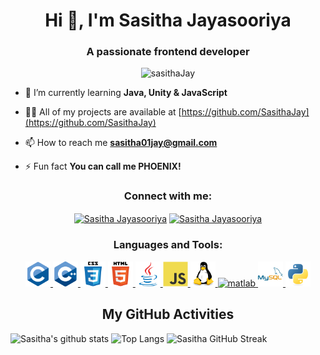 <h1 align="center">Hi 👋, I'm Sasitha Jayasooriya</h1>
<h3 align="center">A passionate frontend developer</h3>

<p align="center"> <img src="https://komarev.com/ghpvc/?username=sasithaJay&label=Profile%20views&color=0e75b6&style=flat" alt="sasithaJay" /> </p>



- 🌱 I’m currently learning **Java, Unity & JavaScript**

- 👨‍💻 All of my projects are available at [https://github.com/SasithaJay](https://github.com/SasithaJay)

- 📫 How to reach me **sasitha01jay@gmail.com**

- ⚡ Fun fact **You can call me PHOENIX!**

<h3 align="center">Connect with me:</h3>
<p align="center">
<a href="https://www.linkedin.com/in/sasitha-jayasooriya-046443340/" target="blank"><img align="center" src="https://raw.githubusercontent.com/rahuldkjain/github-profile-readme-generator/master/src/images/icons/Social/linked-in-alt.svg" alt="Sasitha Jayasooriya" height="30" width="40" /></a>
<a href="https://web.facebook.com/profile.php?id=61560988377989" target="blank"><img align="center" src="https://raw.githubusercontent.com/rahuldkjain/github-profile-readme-generator/master/src/images/icons/Social/facebook.svg" alt="Sasitha Jayasooriya" height="30" width="40" /></a>
</p>

<h3 align="center">Languages and Tools:</h3>
<p align="center"> <a href="https://www.cprogramming.com/" target="_blank" rel="noreferrer"> <img src="https://raw.githubusercontent.com/devicons/devicon/master/icons/c/c-original.svg" alt="c" width="40" height="40"/> </a> <a href="https://www.w3schools.com/cpp/" target="_blank" rel="noreferrer"> <img src="https://raw.githubusercontent.com/devicons/devicon/master/icons/cplusplus/cplusplus-original.svg" alt="cplusplus" width="40" height="40"/> </a> <a href="https://www.w3schools.com/css/" target="_blank" rel="noreferrer"> <img src="https://raw.githubusercontent.com/devicons/devicon/master/icons/css3/css3-original-wordmark.svg" alt="css3" width="40" height="40"/> </a> <a href="https://www.w3.org/html/" target="_blank" rel="noreferrer"> <img src="https://raw.githubusercontent.com/devicons/devicon/master/icons/html5/html5-original-wordmark.svg" alt="html5" width="40" height="40"/> </a> <a href="https://www.java.com" target="_blank" rel="noreferrer"> <img src="https://raw.githubusercontent.com/devicons/devicon/master/icons/java/java-original.svg" alt="java" width="40" height="40"/> </a> <a href="https://developer.mozilla.org/en-US/docs/Web/JavaScript" target="_blank" rel="noreferrer"> <img src="https://raw.githubusercontent.com/devicons/devicon/master/icons/javascript/javascript-original.svg" alt="javascript" width="40" height="40"/> </a> <a href="https://www.linux.org/" target="_blank" rel="noreferrer"> <img src="https://raw.githubusercontent.com/devicons/devicon/master/icons/linux/linux-original.svg" alt="linux" width="40" height="40"/> </a> <a href="https://www.mathworks.com/" target="_blank" rel="noreferrer"> <img src="https://upload.wikimedia.org/wikipedia/commons/2/21/Matlab_Logo.png" alt="matlab" width="40" height="40"/> </a> <a href="https://www.mysql.com/" target="_blank" rel="noreferrer"> <img src="https://raw.githubusercontent.com/devicons/devicon/master/icons/mysql/mysql-original-wordmark.svg" alt="mysql" width="40" height="40"/> </a> <a href="https://www.python.org" target="_blank" rel="noreferrer"> <img src="https://raw.githubusercontent.com/devicons/devicon/master/icons/python/python-original.svg" alt="python" width="40" height="40"/> </a> </p>

<h2 align="center">My GitHub Activities</h2>

![Sasitha's github stats](https://github-readme-stats.vercel.app/api?username=sasithaJay&show_icons=true&theme=tokyonight)
![Top Langs](https://github-readme-stats.vercel.app/api/top-langs/?username=sasithaJay&theme=tokyonight) 
![Sasitha GitHub Streak](https://github-readme-streak-stats.herokuapp.com/?user=sasithaJay&theme=tokyonight) 


